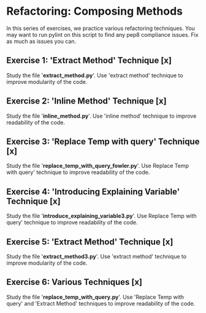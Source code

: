 # Refactoring: Composing Methods

In this series of exercises, we practice various refactoring techniques. You may want to run pylint on this script to find any pep8 compliance issues. Fix as much as issues you can.

## Exercise 1: 'Extract Method' Technique [x]

Study the file '**extract_method.py**'. Use 'extract method' technique to improve modularity of the code. 

## Exercise 2: 'Inline Method' Technique [x]

Study the file '**inline_method.py**'. Use 'inline method' technique to improve readability of the code. 

## Exercise 3: 'Replace Temp with query' Technique [x]

Study the file '**replace_temp_with_query_fowler.py**'. Use Replace Temp with query' technique to improve readability of the code. 

## Exercise 4: 'Introducing Explaining Variable' Technique [x]

Study the file '**introduce_explaining_variable3.py**'. Use Replace Temp with query' technique to improve readability of the code. 

## Exercise 5: 'Extract Method' Technique [x]

Study the file '**extract_method3.py**'. Use 'extract method' technique to improve modularity of the code. 

## Exercise 6: Various Techniques [x]

Study the file '**replace_temp_with_query.py**'. Use 'Replace Temp with query' and 'Extract Method' techniques to improve readability of the code. 

